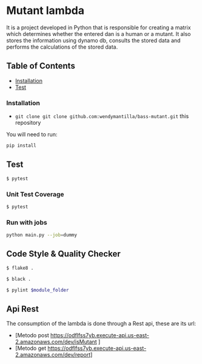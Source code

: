 # Mutant lambda

It is a project developed in Python that is responsible for creating a matrix which determines whether the entered dan is a human or a mutant. It also stores the information using dynamo db, consults the stored data and performs the calculations of the stored data.


## Table of Contents

- [Installation](#installation)
- [Test](#test)

### Installation

* `git clone git clone github.com:wendymantilla/bass-mutant.git` this repository


You will need to run:

```bash
pip install
```

## Test

```bash
$ pytest
```
### Unit Test Coverage

```bash
$ pytest
```

### Run with jobs

```bash
python main.py --job=dummy
```

## Code Style & Quality Checker

```bash
$ flake8 .

$ black .

$ pylint $module_folder
```

## Api Rest

The consumption of the lambda is done through a Rest api, these are its url:
- [Metodo post https://odflfss7yb.execute-api.us-east-2.amazonaws.com/dev/isMutant ]
- [Metodo get  https://odflfss7yb.execute-api.us-east-2.amazonaws.com/dev/report]




